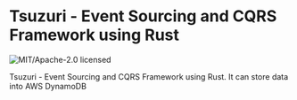 # Tsuzuri - Event Sourcing and CQRS Framework using Rust

<img alt="MIT/Apache-2.0 licensed" src="https://img.shields.io/badge/license-MIT/Apache--2.0-blue">

Tsuzuri - Event Sourcing and CQRS Framework using Rust. It can store data into AWS DynamoDB
